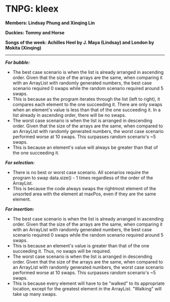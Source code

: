 # TNPG: kleex 

**Members: Lindsay Phung and Xinqing Lin**

**Duckies: Tommy and Horse**

**Songs of the week: Achilles Heel by J. Maya (Lindsay) and London by Mokita (Xinqing)**

---

***For bubble:***
- The best case scenario is when the list is already arranged in ascending order. Given that the size of the arrays are the same, when comparing it with an ArrayList with randomly generated numbers, the best case scenario required 0 swaps while the random scenario required around 5 swaps.
- This is because as the program iterates through the list (left to right), it compares each element to the one succeeding it. There are only swaps when an element's value is less than that of the one succeeding it. In a list already in ascending order, there will be no swaps.
- The worst case scenario is when the list is arranged in descending order. Given that the size of the arrays are the same, when compared to an ArrayList with randomly generated numbers, the worst case scenario performed worse at 10 swaps. This surpasses random scenario's ~5 swaps.
- This is because an element's value will always be greater than that of the one succeeding it.

***For selection:***
- There is no best or worst case scenario. All scenarios require the program to swap data.size() - 1 times regardless of the order of the ArrayList.
- This is because the code always swaps the rightmost element of the unsorted area with the element at maxPos, even if they are the same element.

***For insertion:***
- The best case scenario is when the list is already arranged in ascending order. Given that the size of the arrays are the same, when comparing it with an ArrayList with randomly generated numbers, the best case scenario required 0 swaps while the random scenario required around 5 swaps.
- This is because an element's value is greater than that of the one succeeding it. Thus, no swaps will be required.
- The worst case scenario is when the list is arranged in descending order. Given that the size of the arrays are the same, when compared to an ArrayList with randomly generated numbers, the worst case scenario performed worse at 10 swaps. This surpasses random scenario's ~5 swaps.
- This is because every element will have to be "walked" to its appropriate location, except for the greatest element in the ArrayList. "Walking" will take up many swaps.
